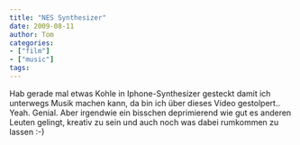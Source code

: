 ```yaml
---
title: "NES Synthesizer"
date: 2009-08-11
author: Tom
categories:
- ["film"]
- ["music"]
tags:
---
```

Hab gerade mal etwas Kohle in Iphone-Synthesizer gesteckt damit ich unterwegs Musik machen kann, da bin ich über dieses Video gestolpert.. Yeah. Genial. Aber irgendwie ein bisschen deprimierend wie gut es anderen Leuten gelingt, kreativ zu sein und auch noch was dabei rumkommen zu lassen :-)

<object width="480" height="295"><param name="movie" value="http://www.youtube.com/v/Wwz87Ih4uc4&hl=de&fs=1&"></param><param name="allowFullScreen" value="true"></param><param name="allowscriptaccess" value="always"></param><embed src="https://www.youtube.com/v/Wwz87Ih4uc4&hl=de&fs=1&" type="application/x-shockwave-flash" allowscriptaccess="always" allowfullscreen="true" width="480" height="295"></embed></object>